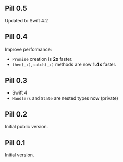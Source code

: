 ## Pill 0.5

Updated to Swift 4.2

## Pill 0.4

Improve performance:
- `Promise` creation is **2x** faster.
- `then(_:)`, `catch(_:)` methods are now **1.4x** faster.

## Pill 0.3

- Swift 4
- `Handlers` and `State` are nested types now (private)

## Pill 0.2

Initial public version.

## Pill 0.1

Initial version.
